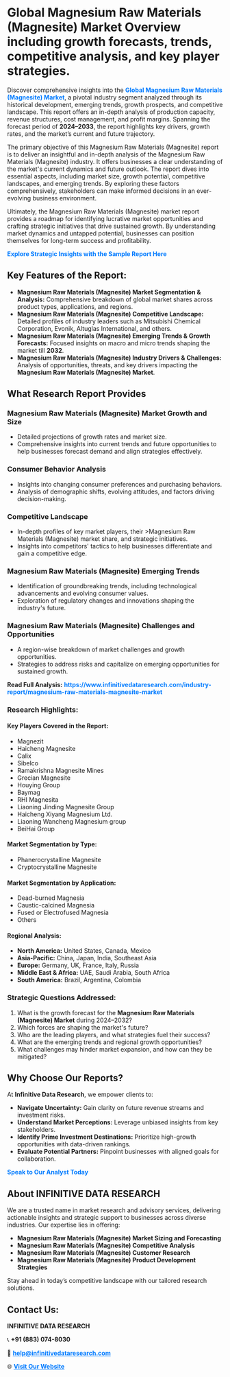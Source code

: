 <h1>Global Magnesium Raw Materials (Magnesite) Market Overview including growth forecasts, trends, competitive analysis, and key player strategies.</h1>
<p>
Discover comprehensive insights into the 
<a href="https://www.infinitivedataresearch.com/industry-report/magnesium-raw-materials-magnesite-market" rel="dofollow" style="color: #007BFF; text-decoration: none;"><strong>Global Magnesium Raw Materials (Magnesite) Market</strong></a>, a pivotal industry segment analyzed through its historical development, emerging trends, growth prospects, and competitive landscape. This report offers an in-depth analysis of production capacity, revenue structures, cost management, and profit margins. Spanning the forecast period of <strong>2024–2033</strong>, the report highlights key drivers, growth rates, and the market’s current and future trajectory.
</p>
<p>
The primary objective of this Magnesium Raw Materials (Magnesite) report is to deliver an insightful and in-depth analysis of the Magnesium Raw Materials (Magnesite) industry. It offers businesses a clear understanding of the market's current dynamics and future outlook. The report dives into essential aspects, including market size, growth potential, competitive landscapes, and emerging trends. By exploring these factors comprehensively, stakeholders can make informed decisions in an ever-evolving business environment.
</p>
<p>
Ultimately, the Magnesium Raw Materials (Magnesite) market report provides a roadmap for identifying lucrative market opportunities and crafting strategic initiatives that drive sustained growth. By understanding market dynamics and untapped potential, businesses can position themselves for long-term success and profitability.
</p>
<p>
<a href="https://www.infinitivedataresearch.com/request-sample/reportId=105722" style="color: #007BFF; text-decoration: none;"><strong>Explore Strategic Insights with the Sample Report Here</strong></a>
</p>

<h2>Key Features of the Report:</h2>
<ul>
<li><strong>Magnesium Raw Materials (Magnesite) Market Segmentation & Analysis:</strong> Comprehensive breakdown of global market shares across product types, applications, and regions.</li>
<li><strong>Magnesium Raw Materials (Magnesite) Competitive Landscape:</strong> Detailed profiles of industry leaders such as Mitsubishi Chemical Corporation, Evonik, Altuglas International, and others.</li>
<li><strong>Magnesium Raw Materials (Magnesite) Emerging Trends & Growth Forecasts:</strong> Focused insights on macro and micro trends shaping the market till <strong>2032</strong>.</li>
<li><strong>Magnesium Raw Materials (Magnesite) Industry Drivers & Challenges:</strong> Analysis of opportunities, threats, and key drivers impacting the <strong>Magnesium Raw Materials (Magnesite) Market</strong>.</li>
</ul>

<h2>What Research Report Provides</h2>
<h3>Magnesium Raw Materials (Magnesite) Market Growth and Size</h3>
<ul>
<li>Detailed projections of growth rates and market size.</li>
<li>Comprehensive insights into current trends and future opportunities to help businesses forecast demand and align strategies effectively.</li>
</ul>

<h3>Consumer Behavior Analysis</h3>
<ul>
<li>Insights into changing consumer preferences and purchasing behaviors.</li>
<li>Analysis of demographic shifts, evolving attitudes, and factors driving decision-making.</li>
</ul>

<h3>Competitive Landscape</h3>
<ul>
<li>In-depth profiles of key market players, their >Magnesium Raw Materials (Magnesite) market share, and strategic initiatives.</li>
<li>Insights into competitors' tactics to help businesses differentiate and gain a competitive edge.</li>
</ul>

<h3>Magnesium Raw Materials (Magnesite) Emerging Trends</h3>
<ul>
<li>Identification of groundbreaking trends, including technological advancements and evolving consumer values.</li>
<li>Exploration of regulatory changes and innovations shaping the industry's future.</li>
</ul>

<h3>Magnesium Raw Materials (Magnesite) Challenges and Opportunities</h3>
<ul>
<li>A region-wise breakdown of market challenges and growth opportunities.</li>
<li>Strategies to address risks and capitalize on emerging opportunities for sustained growth.</li>
</ul>
<p><strong>Read Full Analysis:</strong> <a href="https://www.infinitivedataresearch.com/industry-report/magnesium-raw-materials-magnesite-market" rel="dofollow" style="color: #007BFF; text-decoration: none;"><strong>https://www.infinitivedataresearch.com/industry-report/magnesium-raw-materials-magnesite-market</strong></a></p>
<h3>Research Highlights:</h3>
<h4>Key Players Covered in the Report:</h4>
<ul><li>Magnezit</li><li>Haicheng Magnesite</li><li>Calix</li><li>Sibelco</li><li>Ramakrishna Magnesite Mines</li><li>Grecian Magnesite</li><li>Houying Group</li><li>Baymag</li><li>RHI Magnesita</li><li>Liaoning Jinding Magnesite Group</li><li>Haicheng Xiyang Magnesium Ltd.</li><li>Liaoning Wancheng Magnesium group</li><li>BeiHai Group</li></ul>
<h4>Market Segmentation by Type:</h4>
<ul><li>Phanerocrystalline Magnesite</li><li>Cryptocrystalline Magnesite</li></ul>
<h4>Market Segmentation by Application:</h4>
<ul><li>Dead-burned Magnesia</li><li>Caustic-calcined Magnesia</li><li>Fused or Electrofused Magnesia</li><li>Others</li></ul>

<h4>Regional Analysis:</h4>
<ul>
<li><strong>North America:</strong> United States, Canada, Mexico</li>
<li><strong>Asia-Pacific:</strong> China, Japan, India, Southeast Asia</li>
<li><strong>Europe:</strong> Germany, UK, France, Italy, Russia</li>
<li><strong>Middle East & Africa:</strong> UAE, Saudi Arabia, South Africa</li>
<li><strong>South America:</strong> Brazil, Argentina, Colombia</li>
</ul>

<h3>Strategic Questions Addressed:</h3>
<ol>
<li>What is the growth forecast for the <strong>Magnesium Raw Materials (Magnesite) Market</strong> during 2024–2032?</li>
<li>Which forces are shaping the market's future?</li>
<li>Who are the leading players, and what strategies fuel their success?</li>
<li>What are the emerging trends and regional growth opportunities?</li>
<li>What challenges may hinder market expansion, and how can they be mitigated?</li>
</ol>

<h2>Why Choose Our Reports?</h2>
<p>At <strong>Infinitive Data Research</strong>, we empower clients to:</p>
<ul>
<li><strong>Navigate Uncertainty:</strong> Gain clarity on future revenue streams and investment risks.</li>
<li><strong>Understand Market Perceptions:</strong> Leverage unbiased insights from key stakeholders.</li>
<li><strong>Identify Prime Investment Destinations:</strong> Prioritize high-growth opportunities with data-driven rankings.</li>
<li><strong>Evaluate Potential Partners:</strong> Pinpoint businesses with aligned goals for collaboration.</li>
</ul>
<p><a href="https://www.infinitivedataresearch.com/industry-report/magnesium-raw-materials-magnesite-market" rel="dofollow" style="color: #007BFF; text-decoration: none;"><strong>Speak to Our Analyst Today</strong></a></p>

<h2>About INFINITIVE DATA RESEARCH</h2>
<p>We are a trusted name in market research and advisory services, delivering actionable insights and strategic support to businesses across diverse industries. Our expertise lies in offering:</p>
<ul>
<li><strong>Magnesium Raw Materials (Magnesite) Market Sizing and Forecasting</strong></li>
<li><strong>Magnesium Raw Materials (Magnesite) Competitive Analysis</strong></li>
<li><strong>Magnesium Raw Materials (Magnesite) Customer Research</strong></li>
<li><strong>Magnesium Raw Materials (Magnesite) Product Development Strategies</strong></li>
</ul>
<p>Stay ahead in today’s competitive landscape with our tailored research solutions.</p>

<h2>Contact Us:</h2>
<p><strong>INFINITIVE DATA RESEARCH</strong></p>
<p>📞 <strong>+91 (883) 074-8030</strong></p>
<p>📧 <strong><a href="mailto:help@infinitivedataresearch.com" style="color: #007BFF;">help@infinitivedataresearch.com</a></strong></p>
<p>🌐 <strong><a href="https://www.infinitivedataresearch.com" rel="dofollow" style="color: #007BFF;">Visit Our Website</a></strong></p>